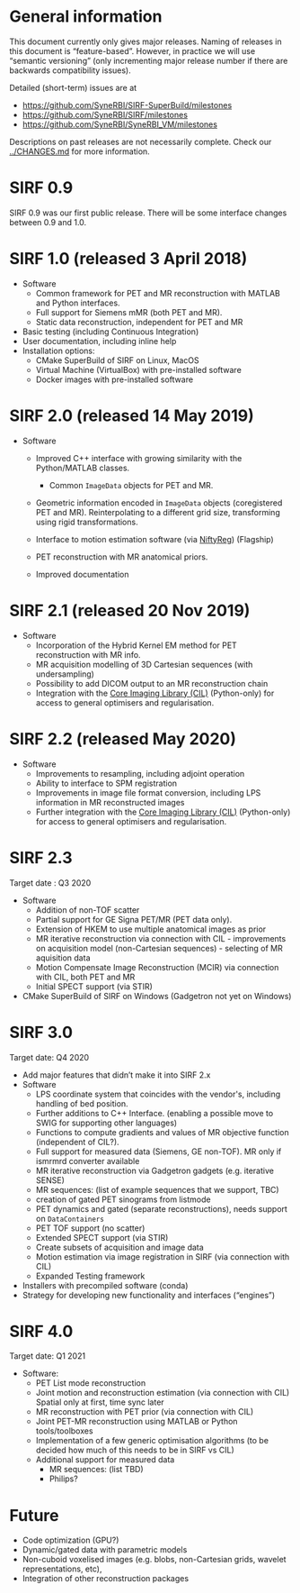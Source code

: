 # General information

This document currently only gives major releases. Naming of releases in
this document is “feature-based”. However, in practice we will use
“semantic versioning” (only incrementing major release number if there
are backwards compatibility issues).

Detailed (short-term) issues are at

- <https://github.com/SyneRBI/SIRF-SuperBuild/milestones>
- <https://github.com/SyneRBI/SIRF/milestones>
- <https://github.com/SyneRBI/SyneRBI_VM/milestones>

Descriptions on past releases are not necessarily complete. Check our
[../CHANGES.md](CHANGES.md) for more information.

# SIRF 0.9

SIRF 0.9 was our first public release. There will be some interface
changes between 0.9 and 1.0.

# SIRF 1.0 (released 3 April 2018)

  - Software
      - Common framework for PET and MR reconstruction with MATLAB and
        Python interfaces.
      - Full support for Siemens mMR (both PET and MR).
      - Static data reconstruction, independent for PET and MR
  - Basic testing (including Continuous Integration)
  - User documentation, including inline help
  - Installation options:
      - CMake SuperBuild of SIRF on Linux, MacOS
      - Virtual Machine (VirtualBox) with pre-installed software
      - Docker images with pre-installed software

# SIRF 2.0 (released 14 May 2019)

  - Software
      - Improved C++ interface with growing similarity with the Python/MATLAB classes.
         - Common `ImageData` objects for PET and MR.
      - Geometric information encoded in `ImageData` objects (coregistered PET
        and MR). Reinterpolating to a different grid size, transforming
        using rigid transformations.
      - Interface to motion estimation software (via [NiftyReg](http://cmictig.cs.ucl.ac.uk/wiki/index.php/NiftyReg)) (Flagship)

      - PET reconstruction with MR anatomical priors.
    - Improved documentation


# SIRF 2.1 (released 20 Nov 2019)

  - Software
      - Incorporation of the Hybrid Kernel EM method for PET reconstruction with MR info.
      - MR acquisition modelling of 3D Cartesian sequences (with undersampling)
      - Possibility to add DICOM output to an MR reconstruction chain
      - Integration with the [Core Imaging Library (CIL)](https://github.com/vais-ral/CCPi-Framework) (Python-only) for access to general optimisers and regularisation.

# SIRF 2.2 (released May 2020)

  - Software
      - Improvements to resampling, including adjoint operation
      - Ability to interface to SPM registration
      - Improvements in image file format conversion, including LPS information in MR reconstructed images
      - Further integration with the [Core Imaging Library (CIL)](https://github.com/vais-ral/CCPi-Framework) (Python-only) for access to general optimisers and regularisation.

# SIRF 2.3
Target date : Q3 2020

  - Software
      - Addition of non-TOF scatter
      - Partial support for GE Signa PET/MR (PET data only).
      - Extension of HKEM to use multiple anatomical images as prior
      - MR iterative reconstruction via connection with CIL 
            - improvements on acquisition model (non-Cartesian sequences)
            - selecting of MR aquisition data
      - Motion Compensate Image Reconstruction (MCIR) via connection with CIL, both PET and MR
      - Initial SPECT support (via STIR)
 - CMake SuperBuild of SIRF on Windows (Gadgetron not yet on Windows)
      
# SIRF 3.0
Target date: Q4 2020

  - Add major features that didn’t make it into SIRF 2.x
  - Software
      - LPS coordinate system that coincides with the vendor's, including handling of bed position.
      - Further additions to C++ Interface. (enabling a possible move to SWIG for supporting
        other languages)
      - Functions to compute gradients and values of MR objective function (independent of CIL?).
      - Full support for measured data (Siemens, GE non-TOF). MR only if
        ismrmrd converter available
      - MR iterative reconstruction via Gadgetron gadgets (e.g. iterative SENSE)
      - MR sequences: (list of example sequences that we support, TBC)
      - creation of gated PET sinograms from listmode
      - PET dynamics and gated (separate reconstructions), needs support on `DataContainers`
      - PET TOF support (no scatter)
      - Extended SPECT support (via STIR)
      - Create subsets of acquisition and image data
      - Motion estimation via image registration in SIRF (via connection with CIL)
    - Expanded Testing framework
  - Installers with precompiled software (conda)
  - Strategy for developing new functionality and interfaces
    (“engines”)

# SIRF 4.0
Target date: Q1 2021

  - Software:
      - PET List mode reconstruction
      - Joint motion and reconstruction estimation (via connection with CIL)
        Spatial only at first, time sync later
      - MR reconstruction with PET prior (via connection with CIL)
      - Joint PET-MR reconstruction using MATLAB or Python
        tools/toolboxes
      - Implementation of a few generic optimisation algorithms (to be decided how much of this needs to be in SIRF vs CIL)
      - Additional support for measured data
         - MR sequences: (list TBD)
         - Philips?


# Future
  - Code optimization (GPU?)
  - Dynamic/gated data with parametric models
  - Non-cuboid voxelised images (e.g. blobs, non-Cartesian grids,
    wavelet representations, etc),
  - Integration of other reconstruction packages
